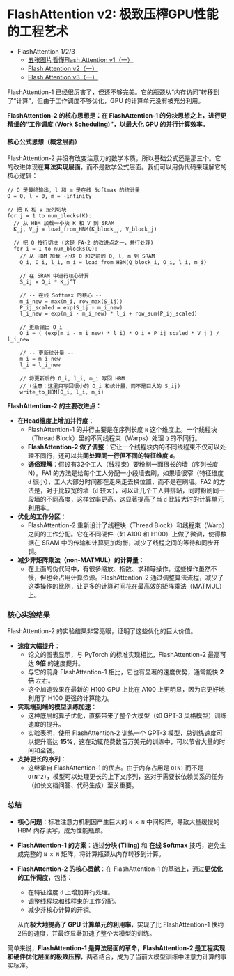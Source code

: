 # FlashAttention v2: 极致压榨GPU性能的工程艺术

- FlashAttention 1/2/3
    - [五张图片看懂Flash Attention v1（一）](https://zhuanlan.zhihu.com/p/1936750158621676144)
    - [Flash Attention v2（一）](https://zhuanlan.zhihu.com/p/1936809531221972067)
    - [Flash Attention v3（一）](https://zhuanlan.zhihu.com/p/1936809729683861528)

FlashAttention-1 已经很厉害了，但还不够完美。它的瓶颈从“内存访问”转移到了“计算”，但由于工作调度不够优化，GPU 的计算单元没有被充分利用。

**FlashAttention-2 的核心思想是：在 FlashAttention-1 的分块思想之上，进行更精细的“工作调度 (Work Scheduling)”，以最大化 GPU 的并行计算效率。**

#### 核心公式思想（概念层面）

FlashAttention-2 并没有改变注意力的数学本质，所以基础公式还是那三个。它的改进体现在**算法实现层面**，而不是数学公式层面。我们可以用伪代码来理解它的核心逻辑：

```
// O 是最终输出, l 和 m 是在线 Softmax 的统计量
O = 0, l = 0, m = -infinity

// 把 K 和 V 按列切块
for j = 1 to num_blocks(K):
  // 从 HBM 加载一小块 K 和 V 到 SRAM
  K_j, V_j = load_from_HBM(K_block_j, V_block_j)

  // 把 Q 按行切块 (这是 FA-2 的改进点之一，并行处理)
  for i = 1 to num_blocks(Q):
    // 从 HBM 加载一小块 Q 和之前的 O, l, m 到 SRAM
    Q_i, O_i, l_i, m_i = load_from_HBM(Q_block_i, O_i, l_i, m_i)

    // 在 SRAM 中进行核心计算
    S_ij = Q_i * K_j^T
    
    // -- 在线 Softmax 的核心 --
    m_i_new = max(m_i, row_max(S_ij))
    P_ij_scaled = exp(S_ij - m_i_new)
    l_i_new = exp(m_i - m_i_new) * l_i + row_sum(P_ij_scaled)
    
    // 更新输出 O_i
    O_i = ( (exp(m_i - m_i_new) * l_i) * O_i + P_ij_scaled * V_j ) / l_i_new

    // -- 更新统计量 --
    m_i = m_i_new
    l_i = l_i_new

    // 将更新后的 O_i, l_i, m_i 写回 HBM
    // (注意：这里只写回很小的 O_i 和统计量，而不是巨大的 S_ij)
    write_to_HBM(O_i, l_i, m_i)
```

**FlashAttention-2 的主要改进点：**

- **在Head维度上增加并行度**：
    *   FlashAttention-1 的并行主要是在序列长度 `N` 这个维度上。一个线程块（Thread Block）里的不同线程束（Warps）处理 `Q` 的不同行。
    *   **FlashAttention-2 做了调整**：它让一个线程块内的不同线程束不仅可以处理不同行，还可以**共同处理同一行但不同的特征维度 `d`**。
    *   **通俗理解**：假设有32个工人（线程束）要粉刷一面很长的墙（序列长度N）。FA1 的方法是给每个工人分配一小段墙去刷。如果墙很窄（特征维度 `d` 很小），工人大部分时间都在走来走去换位置，而不是在刷墙。FA2 的方法是，对于比较宽的墙（`d` 较大），可以让几个工人并排站，同时粉刷同一段墙的不同高度，这样效率更高。这显著提高了当 `d` 比较大时的计算单元利用率。
- **优化的工作分区**：
    *   FlashAttention-2 重新设计了线程块（Thread Block）和线程束（Warp）之间的工作分配。它在不同硬件（如 A100 和 H100）上做了微调，使得数据在 SRAM 中的传输和计算更加均衡，减少了线程之间的等待和同步开销。
- **减少非矩阵乘法（non-MATMUL）的计算量**：
    *   在上面的伪代码中，有很多缩放、指数、求和等操作。这些操作虽然不慢，但也会占用计算资源。FlashAttention-2 通过调整算法流程，减少了这类操作的比例，让更多的计算时间花在最高效的矩阵乘法（MATMUL）上。

### 核心实验结果

FlashAttention-2 的实验结果非常亮眼，证明了这些优化的巨大价值。

- **速度大幅提升**：
    *   论文的图表显示，与 PyTorch 的标准实现相比，FlashAttention-2 最高可达 **9倍** 的速度提升。
    *   与它的前身 FlashAttention-1 相比，它也有显著的速度优势，通常能快 **2倍** 左右。
    *   这个加速效果在最新的 H100 GPU 上比在 A100 上更明显，因为它更好地利用了 H100 更强的计算能力。
- **实现端到端的模型训练加速**：
    *   这种底层的算子优化，直接带来了整个大模型（如 GPT-3 风格模型）训练速度的提升。
    *   实验表明，使用 FlashAttention-2 训练一个 GPT-3 模型，总训练速度可以提升高达 **15%**，这在动辄花费数百万美元的训练中，可以节省大量的时间和金钱。
- **支持更长的序列**：
    *   这继承自 FlashAttention-1 的优点。由于内存占用是 `O(N)` 而不是 `O(N^2)`，模型可以处理更长的上下文序列，这对于需要长依赖关系的任务（如长文档问答、代码生成）至关重要。

### 总结

-   **核心问题**：标准注意力机制因产生巨大的 `N x N` 中间矩阵，导致大量缓慢的 HBM 内存读写，成为性能瓶颈。
-   **FlashAttention-1 的方案**：通过**分块 (Tiling)** 和 **在线 Softmax** 技巧，避免生成完整的 `N x N` 矩阵，将计算瓶颈从内存转移到计算。
-   **FlashAttention-2 的核心贡献**：在 FlashAttention-1 的基础上，通过**更优化的工作调度**，包括：
    - 在特征维度 `d` 上增加并行处理。
    - 调整线程块和线程束的工作分配。
    - 减少非核心计算的开销。
    
    从而**极大地提高了 GPU 计算单元的利用率**，实现了比 FlashAttention-1 快约2倍的速度，并最终显著加速了整个大模型的训练。

简单来说，**FlashAttention-1 是算法层面的革命，FlashAttention-2 是工程实现和硬件优化层面的极致压榨**，两者结合，成为了当前大模型训练中注意力计算的事实标准。